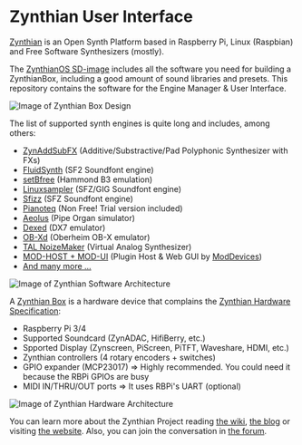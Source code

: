 # Zynthian User Interface

[Zynthian](http://zynthian.org) is an Open Synth Platform based in Raspberry Pi, Linux (Raspbian) and Free Software Synthesizers (mostly).

The [ZynthianOS SD-image](https://os.zynthian.org/zynthianos-last-stable.zip) includes all the software you need for building a ZynthianBox, including a good amount of sound libraries and presets. This repository contains the software for the Engine Manager & User Interface.

![Image of Zynthian Box Design](http://zynthian.org/img/github/zynthian_v4_alzado_planta_nomargin.png)

The list of supported synth engines is quite long and includes, among others:

+ [ZynAddSubFX](https://sourceforge.net/projects/zynaddsubfx/) (Additive/Substractive/Pad Polyphonic Synthesizer with FXs)
+ [FluidSynth](http://www.fluidsynth.org/) (SF2 Soundfont engine)
+ [setBfree](https://github.com/pantherb/setBfree) (Hammond B3 emulation)
+ [Linuxsampler](https://www.linuxsampler.org/) (SFZ/GIG Soundfont engine)
+ [Sfizz](https://sfz.tools/sfizz/) (SFZ Soundfont engine)
+ [Pianoteq](https://www.modartt.com/pianoteq) (Non Free! Trial version included)
+ [Aeolus](https://kokkinizita.linuxaudio.org/linuxaudio/aeolus/) (Pipe Organ simulator)
+ [Dexed](https://asb2m10.github.io/dexed/) (DX7 emulator)
+ [OB-Xd](https://www.discodsp.com/obxd/https://asb2m10.github.io/dexed/) (Oberheim OB-X emulator)
+ [TAL NoizeMaker](https://tal-software.com/products/tal-noisemaker) (Virtual Analog Synthesizer)
+ [MOD-HOST + MOD-UI](https://github.com/moddevices) (Plugin Host & Web GUI by [ModDevices](http://moddevices.com))
+ [And many more ...](http://wiki.zynthian.org/index.php/Zynthian_Supported_Synth_Engines)

![Image of Zynthian Software Architecture](http://zynthian.org/img/github/sourcecode_scheme.png)

A [Zynthian Box](http://blog.zynthian.org/index.php/2015/11/22/building-a-zynthian-box/) is a hardware device that complains the [Zynthian Hardware Specification](http://blog.zynthian.org/index.php/2015/11/22/building-a-zynthian-box/):

+ Raspberry Pi 3/4
+ Supported Soundcard (ZynADAC, HifiBerry, etc.)
+ Spported Display (Zynscreen, PiScreen, PiTFT, Waveshare, HDMI, etc.)
+ Zynthian controllers (4 rotary encoders + switches)
+ GPIO expander (MCP23017) => Highly recommended. You could need it because the RBPi GPIOs are busy
+ MIDI IN/THRU/OUT ports => It uses RBPi's UART (optional)

![Image of Zynthian Hardware Architecture](http://zynthian.org/img/github/zynthian_hardware_scheme_v4.png)

You can learn more about the Zynthian Project reading [the wiki](https://wiki.zynthian.org), [the blog](https://blog.zynthian.org) or visiting [the website](https://zynthian.org). Also, you can join the conversation in [the forum](https://discourse.zynthian.org).
